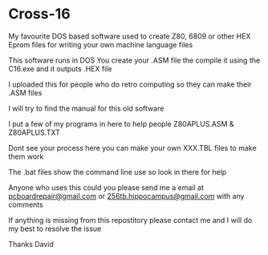 # Cross-16
My favourite DOS based software used to create Z80, 6809 or other HEX Eprom files for writing your own machine language files

This software runs in DOS
You create your .ASM file the compile it using the C16.exe and it outputs .HEX file

I uploaded this for people who do retro computing so they can make their .ASM files

I will try to find the manual for this old software

I put a few of my programs in here to help people Z80APLUS.ASM & Z80APLUS.TXT

Dont see your process here you can make your own XXX.TBL files to make them work 

The .bat files show the command line use so look in there for help

Anyone who uses this could you please send me a email at pcboardrepair@gmail.com or 256tb.hippocampus@gmail.com with any comments

If anything is missing from this repostitory please contact me and I will do my best to resolve the issue

Thanks
David
